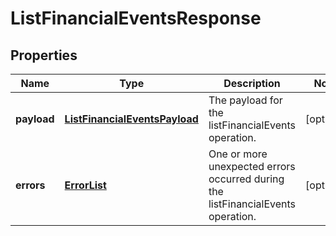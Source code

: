 
# ListFinancialEventsResponse

## Properties
Name | Type | Description | Notes
------------ | ------------- | ------------- | -------------
**payload** | [**ListFinancialEventsPayload**](ListFinancialEventsPayload.md) | The payload for the listFinancialEvents operation. |  [optional]
**errors** | [**ErrorList**](ErrorList.md) | One or more unexpected errors occurred during the listFinancialEvents operation. |  [optional]



